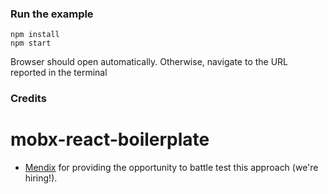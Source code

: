 ### Run the example

```
npm install
npm start
```

Browser should open automatically. Otherwise, navigate to the URL reported in the terminal



### Credits

mobx-react-boilerplate
=====================

* [Mendix](http://github.com/mendix) for providing the opportunity to battle test this approach (we're hiring!).
